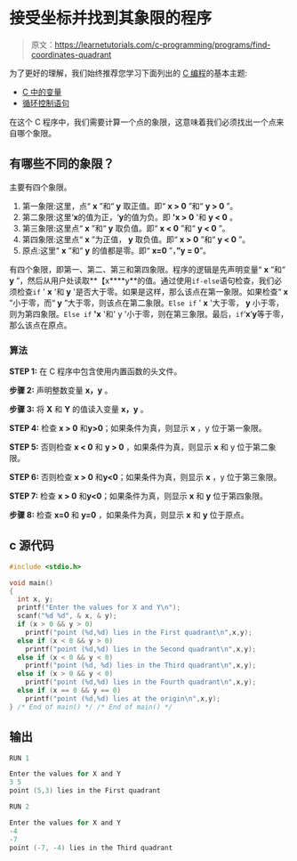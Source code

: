 # 接受坐标并找到其象限的程序

> 原文：<https://learnetutorials.com/c-programming/programs/find-coordinates-quadrant>

为了更好的理解，我们始终推荐您学习下面列出的 [C 编程](../ "C programming")的基本主题:

*   [C 中的变量](../../c-programming/variables)
*   [循环控制语句](../../c-programming/loop-control-statements)

在这个 C 程序中，我们需要计算一个点的象限，这意味着我们必须找出一个点来自哪个象限。

## 有哪些不同的象限？

主要有四个象限。

1.  第一象限:这里，点“ **x** ”和“ **y** 取正值。即“ **x > 0** ”和“ **y > 0** ”。
2.  第二象限:这里‘**x**的值为正，‘**y**的值为负。即 **'x > 0** '和 **y < 0** 。
3.  第三象限:这里点“ **x** ”和“ **y** 取负值。即“ **x < 0** ”和“ **y < 0** ”。
4.  第四象限:这里点“ **x** ”为正值， **y** 取负值。即“ **x > 0** ”和“ **y < 0** ”。
5.  原点:这里“ **x** ”和“ **y** 的值都是零。即“ **x=0** ”，**”y = 0**”。

有四个象限，即第一、第二、第三和第四象限。程序的逻辑是先声明变量“ **x** ”和“ **y** ”，然后从用户处读取**【x****y**的值。通过使用`if-else`语句检查，我们必须检查`if` ' **x** '和 **y** '是否大于零。如果是这样，那么该点在第一象限。如果检查“ **x** ”小于零，而“ **y** ”大于零，则该点在第二象限。`Else if` ' **x** '大于零， **y** 小于零，则为第四象限。`Else if` **'x** '和' y '小于零，则在第三象限。最后，`if`‘**x**‘**y**等于零，那么该点在原点。

### 算法

**STEP 1:** 在 C 程序中包含使用内置函数的头文件。

**步骤 2:** 声明整数变量 **x，y** 。

**步骤 3:** 将 **X** 和 **Y** 的值读入变量 **x，y** 。

**STEP 4:** 检查 **x > 0** 和**y>0**；如果条件为真，则显示 **x** ，y 位于第一象限。

**STEP 5:** 否则检查 **x < 0** 和 **y > 0** ，如果条件为真，则显示 **x** 和 y 位于第二象限。

**STEP 6:** 否则检查 **x > 0** 和**y<0**；如果条件为真，则显示 **x** ，y 位于第三象限。

**STEP 7:** 检查 **x > 0** 和**y<0**；如果条件为真，则显示 **x** 和 **y** 位于第四象限。

**步骤 8:** 检查 **x=0** 和 **y=0** ，如果条件为真，则显示 **x** 和 **y** 位于原点。

## c 源代码

```c
#include <stdio.h>

void main()
{
  int x, y;
  printf("Enter the values for X and Y\n");
  scanf("%d %d", & x, & y);
  if (x > 0 && y > 0)
    printf("point (%d,%d) lies in the First quadrant\n",x,y);
  else if (x < 0 && y > 0)
    printf("point (%d,%d) lies in the Second quadrant\n",x,y);
  else if (x < 0 && y < 0)
    printf("point (%d, %d) lies in the Third quadrant\n",x,y);
  else if (x > 0 && y < 0)
    printf("point (%d,%d) lies in the Fourth quadrant\n",x,y);
  else if (x == 0 && y == 0)
    printf("point (%d,%d) lies at the origin\n",x,y);
} /* End of main() */ /* End of main() */

```

## 输出

```c
RUN 1

Enter the values for X and Y
3 5
point (5,3) lies in the First quadrant

RUN 2

Enter the values for X and Y
-4
-7
point (-7, -4) lies in the Third quadrant 
```